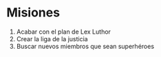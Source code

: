 # Misiones

1. Acabar con el plan de Lex Luthor
2. Crear la liga de la justicia
3. Buscar nuevos miembros que sean superhéroes
